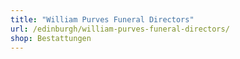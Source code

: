 ```yaml
---
title: "William Purves Funeral Directors"
url: /edinburgh/william-purves-funeral-directors/
shop: Bestattungen
---
```

